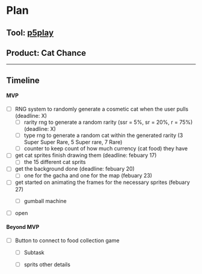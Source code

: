 # Plan

## Tool: [p5play](https://p5play.org/index.html)
## Product: Cat Chance

---

## Timeline

#### MVP

- [ ] RNG system to randomly generate a cosmetic cat when the user pulls  (deadline: X)
  - [ ] rarity rng to generate a random rarity (ssr = 5%, sr = 20%, r = 75%) (deadline: X)
  - [ ] type rng to generate a random cat within the generated rarity (3 Super Super Rare, 5 Super rare, 7 Rare)
  - [ ] counter to keep count of how much currency (cat food) they have

- [ ] get cat sprites finish drawing them (deadline: febuary 17)
  - [ ] the 15 different cat sprits 
- [ ] get the background done (deadline: febuary 20)
  - [ ] one for the gacha and one for the map (febuary 23)
- [ ] get started on animating the frames for the necessary sprites (febuary 27)
  - [ ] gumball machine
        
    
     
- [ ] open

#### Beyond MVP

- [ ] Button to connect to food collection game
  - [ ] Subtask
  - [ ] sprits other details 


<!-- EXAMPLE

## Tool: APIs
## Product: Green Glass Door riddle app

## Timeline

### MVP

- [ ] Front-end
  - [x] Webpage to collect input from user (deadline: 4/15)
  - [ ] Webpage to display "yes, but a ___ can't" or "no, but a ___ can" (deadline: 5/1)
- [x] Back-end
  - [x] Use regex to test whether or not the word can go through the GGD (deadline: 3/1)
  - [x] Use the Twinword API to find related words (deadline: 3/15)
    - [ ] Iterate through the words until an opposite example can be found (deadline: 4/1)

#### Beyond MVP

- [ ] Use another API to make sure the opposite example is a noun
- [ ] Automate notification of API limit to make sure I don’t exceed free quota
- [ ] A multiple choice quizzer that will test the user’s knowledge of the solution

-->





<!-- DO NOT USE THIS YET

| Name | Glows | Grows |
| -------- | ------- | ------- |
|   |   |
|   |   |
|   |   |
|   |   |
|   |   |
|   |   |

-->

